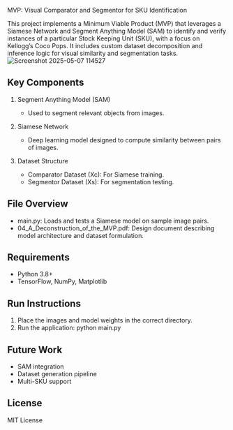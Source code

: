 
MVP: Visual Comparator and Segmentor for SKU Identification

This project implements a Minimum Viable Product (MVP) that leverages a Siamese Network and Segment Anything Model (SAM)
to identify and verify instances of a particular Stock Keeping Unit (SKU), with a focus on Kellogg’s Coco Pops.
It includes custom dataset decomposition and inference logic for visual similarity and segmentation tasks.
![Screenshot 2025-05-07 114527](https://github.com/user-attachments/assets/fddb7744-d9b1-4969-b793-75c8bd943f01)



Key Components
--------------

1. Segment Anything Model (SAM)
   - Used to segment relevant objects from images.

2. Siamese Network
   - Deep learning model designed to compute similarity between pairs of images.

3. Dataset Structure
   - Comparator Dataset (Xc): For Siamese training.
   - Segmentor Dataset (Xs): For segmentation testing.

File Overview
-------------
- main.py: Loads and tests a Siamese model on sample image pairs.
- 04_A_Deconstruction_of_the_MVP.pdf: Design document describing model architecture and dataset formulation.

Requirements
------------
- Python 3.8+
- TensorFlow, NumPy, Matplotlib

Run Instructions
----------------
1. Place the images and model weights in the correct directory.
2. Run the application:
   python main.py

Future Work
-----------
- SAM integration
- Dataset generation pipeline
- Multi-SKU support

License
-------
MIT License
